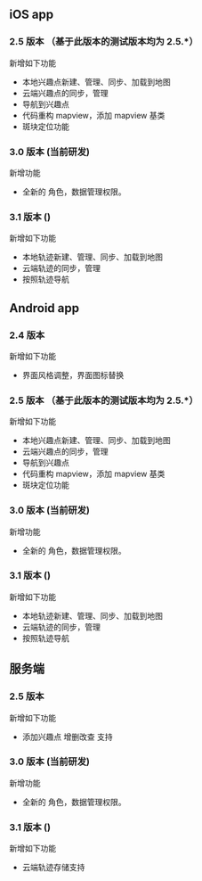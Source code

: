 ## iOS app
### 2.5 版本 （基于此版本的测试版本均为 2.5.*）
新增如下功能
- 本地兴趣点新建、管理、同步、加载到地图
- 云端兴趣点的同步，管理
- 导航到兴趣点
- 代码重构 mapview，添加 mapview 基类
- 斑块定位功能

### 3.0 版本 (当前研发)
新增功能
- 全新的 角色，数据管理权限。

### 3.1 版本 ()
新增如下功能
- 本地轨迹新建、管理、同步、加载到地图
- 云端轨迹的同步，管理
- 按照轨迹导航

## Android app
### 2.4 版本
新增如下功能
- 界面风格调整，界面图标替换

### 2.5 版本 （基于此版本的测试版本均为 2.5.*）
新增如下功能
- 本地兴趣点新建、管理、同步、加载到地图
- 云端兴趣点的同步，管理
- 导航到兴趣点
- 代码重构 mapview，添加 mapview 基类
- 斑块定位功能

### 3.0 版本 (当前研发)
新增功能
- 全新的 角色，数据管理权限。

### 3.1 版本 ()
新增如下功能
- 本地轨迹新建、管理、同步、加载到地图
- 云端轨迹的同步，管理
- 按照轨迹导航

## 服务端
### 2.5 版本
新增如下功能
- 添加兴趣点 增删改查 支持

### 3.0 版本 (当前研发)
新增功能
- 全新的 角色，数据管理权限。

### 3.1 版本 ()
新增如下功能
- 云端轨迹存储支持

